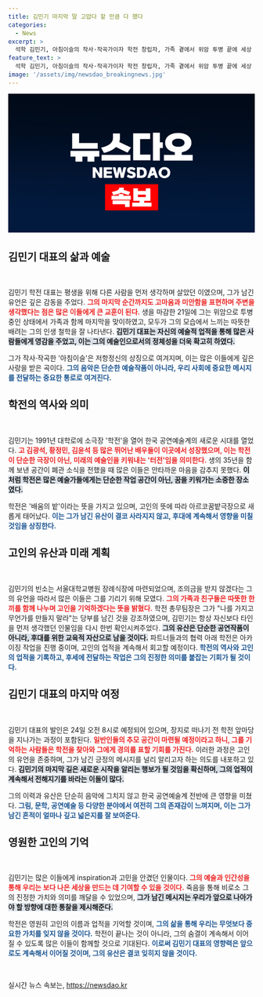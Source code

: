 ```yaml
---
title: 김민기 마지막 말 고맙다 할 만큼 다 했다
categories:
  - News
excerpt: >
  석학 김민기, 아침이슬의 작사·작곡가이자 학전 창립자, 가족 곁에서 위암 투병 끝에 세상 떠나. 조의금과 조화를 사양하며 뜨거운 추모 공간 전해. 발인은 24일.
feature_text: >
  석학 김민기, 아침이슬의 작사·작곡가이자 학전 창립자, 가족 곁에서 위암 투병 끝에 세상 떠나. 조의금과 조화를 사양하며 뜨거운 추모 공간 전해. 발인은 24일.
image: '/assets/img/newsdao_breakingnews.jpg'
---
```


<p><img src="/assets/img/newsdao_breakingnews.jpg" alt="bookingtag 속보" /></p>

<h2 data-ke-size="size26">김민기 대표의 삶과 예술</h2>

<p data-ke-size="size16">&nbsp;</p>

<p>김민기 학전 대표는 평생을 위해 다른 사람을 먼저 생각하며 살았던 이였으며, 그가 남긴 유언은 깊은 감동을 주었다. <b><span style="color: #ee2323;">그의 마지막 순간까지도 고마움과 미안함을 표현하며 주변을 생각했다는 점은 많은 이들에게 큰 교훈이 된다.</span></b> 생을 마감한 21일에 그는 위암으로 투병 중인 상태에서 가족과 함께 마지막을 맞이하였고, 모두가 그의 모습에서 느끼는 따뜻한 배려는 그의 인생 철학을 잘 나타낸다. <b><span style="background-color: #21538527;">김민기 대표는 자신의 예술적 업적을 통해 많은 사람들에게 영감을 주었고, 이는 그의 예술인으로서의 정체성을 더욱 확고히 하였다.</span></b> </p>

<p>그가 작사·작곡한 '아침이슬'은 저항정신의 상징으로 여겨지며, 이는 많은 이들에게 깊은 사랑을 받은 곡이다. <b><span style="color: #1a5490;">그의 음악은 단순한 예술작품이 아니라, 우리 사회에 중요한 메시지를 전달하는 중요한 통로로 여겨진다.</span></b></p>

<h2 data-ke-size="size26">학전의 역사와 의미</h2>

<p data-ke-size="size16">&nbsp;</p>

<p>김민기는 1991년 대학로에 소극장 '학전'을 열어 한국 공연예술계의 새로운 시대를 열었다. <b><span style="color: #ee2323;">고 김광석, 황정민, 김윤석 등 많은 뛰어난 배우들이 이곳에서 성장했으며, 이는 학전이 단순한 극장이 아닌, 미래의 예술인을 키워내는 '터전'임을 의미한다.</span></b> 생의 35년을 함께 보낸 공간이 폐관 소식을 전했을 때 많은 이들은 안타까운 마음을 감추지 못했다. <b><span style="background-color: #21538527;">이처럼 학전은 많은 예술가들에게는 단순한 작업 공간이 아닌, 꿈을 키워가는 소중한 장소였다.</span></b></p>

<p>학전은 '배움의 밭'이라는 뜻을 가지고 있으며, 고인의 뜻에 따라 아르코꿈밭극장으로 새롭게 태어났다. <b><span style="color: #1a5490;">이는 그가 남긴 유산이 결코 사라지지 않고, 후대에 계속해서 영향을 미칠 것임을 상징한다.</span></b></p>

<h2 data-ke-size="size26">고인의 유산과 미래 계획</h2>

<p data-ke-size="size16">&nbsp;</p>

<p>김민기의 빈소는 서울대학교병원 장례식장에 마련되었으며, 조의금을 받지 않겠다는 그의 유언을 따라서 많은 이들은 그를 기리기 위해 모였다. <b><span style="color: #ee2323;">그의 가족과 친구들은 따뜻한 한 끼를 함께 나누며 고인을 기억하겠다는 뜻을 밝혔다.</span></b> 학전 총무팀장은 그가 "나를 가지고 무언가를 만들지 말라"는 당부를 남긴 것을 강조하였으며, 김민기는 항상 자신보다 타인을 먼저 생각했던 인물임을 다시 한번 확인시켜주었다. <b><span style="background-color: #21538527;">그의 유산은 단순한 공연작품이 아니라, 후대를 위한 교육적 자산으로 남을 것이다.</span></b> 파트너들과의 협력 아래 학전은 아카이징 작업을 진행 중이며, 고인의 업적을 계속해서 회고할 예정이다. <b><span style="color: #1a5490;">학전의 역사와 고인의 업적을 기록하고, 후세에 전달하는 작업은 그의 진정한 의미를 붙잡는 기회가 될 것이다.</span></b></p>

<h2 data-ke-size="size26">김민기 대표의 마지막 여정</h2>

<p data-ke-size="size16">&nbsp;</p>

<p>김민기 대표의 발인은 24일 오전 8시로 예정되어 있으며, 장지로 떠나기 전 학전 앞마당을 지나가는 과정이 포함된다. <b><span style="color: #ee2323;">일반인들의 추모 공간이 마련될 예정이라고 하니, 그를 기억하는 사람들은 학전을 찾아와 그에게 경의를 표할 기회를 가진다.</span></b> 이러한 과정은 고인의 유언을 존중하며, 그가 남긴 긍정의 메시지를 널리 알리고자 하는 의도를 내포하고 있다. <b><span style="background-color: #21538527;">김민기의 마지막 길은 새로운 시작을 알리는 행보가 될 것임을 확신하며, 그의 업적이 계속해서 전해지기를 바라는 이들이 많다.</span></b> </p>

<p>그의 이력과 유산은 단순히 음악에 그치지 않고 한국 공연예술계 전반에 큰 영향을 미쳤다. <b><span style="color: #1a5490;">그림, 문학, 공연예술 등 다양한 분야에서 여전히 그의 존재감이 느껴지며, 이는 그가 남긴 흔적이 얼마나 깊고 넓은지를 잘 보여준다.</span></b></p>

<h2 data-ke-size="size26">영원한 고인의 기억</h2>

<p data-ke-size="size16">&nbsp;</p>

<p>김민기는 많은 이들에게 inspiration과 고민을 안겼던 인물이다. <b><span style="color: #ee2323;">그의 예술과 인간성을 통해 우리는 보다 나은 세상을 만드는 데 기여할 수 있을 것이다.</span></b> 죽음을 통해 비로소 그의 진정한 가치와 의미를 깨달을 수 있었으며, <b><span style="background-color: #21538527;">그가 남긴 메시지는 우리가 앞으로 나아가야 할 방향에 대한 통찰을 제시해준다.</span></b> </p>

<p>학전은 영원히 고인의 이름과 업적을 기억할 것이며, <b><span style="color: #1a5490;">그의 삶을 통해 우리는 무엇보다 중요한 가치를 잊지 않을 것이다.</span></b> 학전이 끝나는 것이 아니라, 그의 숨결이 계속해서 이어질 수 있도록 많은 이들이 함께할 것으로 기대된다. <b><span style="color: #1a5490;">이로써 김민기 대표의 영향력은 앞으로도 계속해서 이어질 것이며, 그의 유산은 결코 잊히지 않을 것이다.</span></b> </p>

<p data-ke-size="size16">&nbsp;</p>
실시간 뉴스 속보는, <a href="https://newsdao.kr" rel="dofollow">https://newsdao.kr</a>


